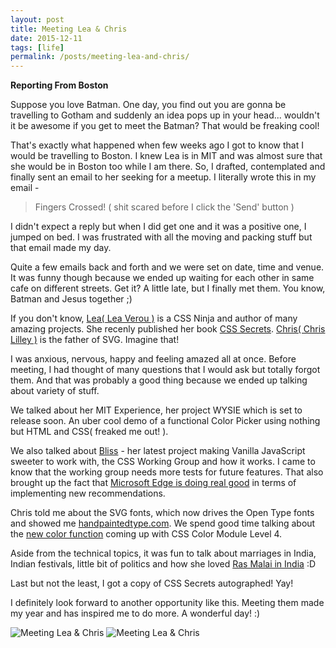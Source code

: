 ```yaml
---
layout: post
title: Meeting Lea & Chris
date: 2015-12-11
tags: [life]
permalink: /posts/meeting-lea-and-chris/
---
```


**Reporting From Boston**

Suppose you love Batman. One day, you find out you are gonna be travelling to Gotham and suddenly an idea pops up in your head... wouldn't it be awesome if you get to meet the Batman? That would be freaking cool!

That's exactly what happened when few weeks ago I got to know that I would be travelling to Boston. I knew Lea is in MIT and was almost sure that she would be in Boston too while I am there. So, I drafted, contemplated and finally sent an email to her seeking for a meetup. I literally wrote this in my email -

> Fingers Crossed! ( shit scared before I click the 'Send' button )

I didn't expect a reply but when I did get one and it was a positive one, I jumped on bed. I was frustrated with all the moving and packing stuff but that email made my day.

Quite a few emails back and forth and we were set on date, time and venue. It was funny though because we ended up waiting for each other in same cafe on different streets. Get it? A little late, but I finally met them. You know, Batman and Jesus together ;)

If you don't know, [Lea( Lea Verou )](https://twitter.com/LeaVerou) is a CSS Ninja and author of many amazing projects. She recenly published her book [CSS Secrets](http://shop.oreilly.com/product/0636920031123.do). [Chris( Chris Lilley )](https://twitter.com/svgeesus) is the father of SVG. Imagine that!

I was anxious, nervous, happy and feeling amazed all at once. Before meeting, I had thought of many questions that I would ask but totally forgot them. And that was probably a good thing because we ended up talking about variety of stuff.

We talked about her MIT Experience, her project WYSIE which is set to release soon. An uber cool demo of a functional Color Picker using nothing but HTML and CSS( freaked me out! ).

We also talked about [Bliss](http://blissfuljs.com/) - her latest project making Vanilla JavaScript sweeter to work with, the CSS Working Group and how it works. I came to know that the working group needs more tests for future features. That also brought up the fact that [Microsoft Edge is doing real good](https://dev.windows.com/en-us/microsoft-edge/platform/status/) in terms of implementing new recommendations.

Chris told me about the SVG fonts, which now drives the Open Type fonts and showed me [handpaintedtype.com](http://www.handpaintedtype.com). We spend good time talking about the [new color function](https://drafts.csswg.org/css-color/#modifying-colors) coming up with CSS Color Module Level 4.

Aside from the technical topics, it was fun to talk about marriages in India, Indian festivals, little bit of politics and how she loved [Ras Malai in India](https://www.instagram.com/p/9yKGJkoZp0/) :D

Last but not the least, I got a copy of CSS Secrets autographed! Yay!

I definitely look forward to another opportunity like this. Meeting them made my year and has inspired me to do more. A wonderful day! :)

<img class="human-photo" alt="Meeting Lea & Chris" src="/assets/images/2015/12/meetup-1.avif">
<img class="human-photo" alt="Meeting Lea & Chris" src="/assets/images/2015/12/meetup-2.avif">
